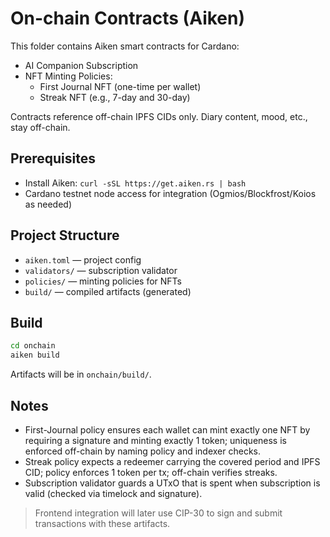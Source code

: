 # On-chain Contracts (Aiken)

This folder contains Aiken smart contracts for Cardano:

- AI Companion Subscription
- NFT Minting Policies:
  - First Journal NFT (one-time per wallet)
  - Streak NFT (e.g., 7-day and 30-day)

Contracts reference off-chain IPFS CIDs only. Diary content, mood, etc., stay off-chain.

## Prerequisites

- Install Aiken: `curl -sSL https://get.aiken.rs | bash`
- Cardano testnet node access for integration (Ogmios/Blockfrost/Koios as needed)

## Project Structure

- `aiken.toml` — project config
- `validators/` — subscription validator
- `policies/` — minting policies for NFTs
- `build/` — compiled artifacts (generated)

## Build

```bash
cd onchain
aiken build
```

Artifacts will be in `onchain/build/`.

## Notes

- First-Journal policy ensures each wallet can mint exactly one NFT by requiring a signature and minting exactly 1 token; uniqueness is enforced off-chain by naming policy and indexer checks.
- Streak policy expects a redeemer carrying the covered period and IPFS CID; policy enforces 1 token per tx; off-chain verifies streaks.
- Subscription validator guards a UTxO that is spent when subscription is valid (checked via timelock and signature).

> Frontend integration will later use CIP-30 to sign and submit transactions with these artifacts.
